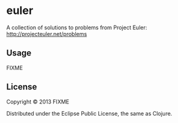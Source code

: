 # euler

A collection of solutions to problems from Project Euler:  http://projecteuler.net/problems

## Usage

FIXME

## License

Copyright © 2013 FIXME

Distributed under the Eclipse Public License, the same as Clojure.
